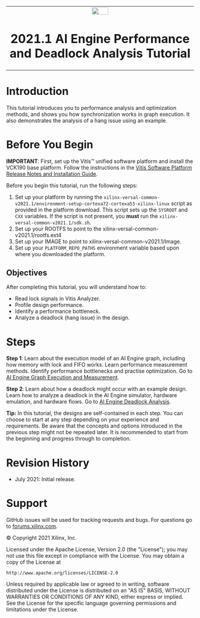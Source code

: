 <table>
 <tr>
   <td align="center"><img src="https://www.xilinx.com/content/dam/xilinx/imgs/press/media-kits/corporate/xilinx-logo.png" width="30%"/><h1>2021.1 AI Engine Performance and Deadlock Analysis Tutorial</h1>
   </td>
 </tr>
 <tr>
 </td>
 </tr>
</table>

# Introduction

This tutorial introduces you to performance analysis and optimization methods, and shows you how synchronization works in graph execution. It also demonstrates the analysis of a hang issue using an example. 

# Before You Begin

**IMPORTANT**: First, set up the Vitis™ unified software platform and install the VCK190 base platform. Follow the instructions in the [Vitis Software Platform Release Notes and Installation Guide](https://www.xilinx.com/html_docs/xilinx2021_1/vitis_doc/acceleration_installation.html#vhc1571429852245).

Before you begin this tutorial, run the following steps:

1. Set up your platform by running the `xilinx-versal-common-v2021.1/environment-setup-cortexa72-cortexa53-xilinx-linux` script as provided in the platform download. This script sets up the `SYSROOT` and `CXX` variables. If the script is not present, you **must** run the `xilinx-versal-common-v2021.1/sdk.sh`.
2. Set up your ROOTFS to point to the xilinx-versal-common-v2021.1/rootfs.ext4 
3.	Set up your IMAGE to point to xilinx-versal-common-v2021.1/Image.
4. Set up your `PLATFORM_REPO_PATHS` environment variable based upon where you downloaded the platform.

## Objectives

After completing this tutorial, you will understand how to:

- Read lock signals in Vitis Analyzer.
- Profile design performance.
- Identify a performance bottleneck.
- Analyze a deadlock (hang issue) in the design.

# Steps

**Step 1**: Learn about the execution model of an AI Engine graph, including how memory with lock and FIFO works. Learn performance measurement methods. Identify performance bottlenecks and practise optimization. Go to [AI Engine Graph Execution and Measurement](./aie_execution_measurement.md).

**Step 2**: Learn about how a deadlock might occur with an example design. Learn how to analyze a deadlock in the AI Engine simulator, hardware emulation, and hardware flows. Go to [AI Engine Deadlock Analysis](./aie_hang_analysis.md).

**Tip:** In this tutorial, the designs are self-contained in each step. You can choose to start at any step depending on your experience and requirements. Be aware that the concepts and options introduced in the previous step might not be repeated later. It is recommended to start from the beginning and progress through to completion.

# Revision History

- July 2021: Initial release.

# Support

GitHub issues will be used for tracking requests and bugs. For questions go to [forums.xilinx.com](http://forums.xilinx.com/).

© Copyright 2021 Xilinx, Inc.

Licensed under the Apache License, Version 2.0 (the "License"); you may not use this file except in compliance with the License. You may obtain a copy of the License at

  ```
  http://www.apache.org/licenses/LICENSE-2.0
  ```

Unless required by applicable law or agreed to in writing, software distributed under the License is distributed on an "AS IS" BASIS, WITHOUT WARRANTIES OR CONDITIONS OF ANY KIND, either express or implied. See the License for the specific language governing permissions and limitations under the License.
